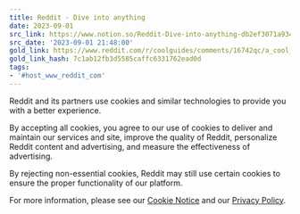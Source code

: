 ```yaml
---
title: Reddit - Dive into anything
date: 2023-09-01
src_link: https://www.notion.so/Reddit-Dive-into-anything-db2ef3071a934759a49014a9b894dfe5
src_date: '2023-09-01 21:48:00'
gold_link: https://www.reddit.com/r/coolguides/comments/16742qc/a_cool_guide_about_how_change_is_created/?share_id=0USbrq2nBcxp1nMVpo3Dt&rdt=0
gold_link_hash: 7c1ab12fb3d5585caffc6331762ead0d
tags:
- '#host_www_reddit_com'
---
```




 Reddit and its partners use cookies and similar technologies to provide you with a better experience.
 



 By accepting all cookies, you agree to our use of cookies to deliver and maintain our services and site, improve the quality of Reddit, personalize Reddit content and advertising, and measure the effectiveness of advertising.
 



 By rejecting non-essential cookies, Reddit may still use certain cookies to ensure the proper functionality of our platform.
 



 For more information, please see our
 [Cookie Notice](https://reddit.com/en-us/policies/cookies)
 and our
 [Privacy Policy](https://reddit.com/en-us/policies/privacy-policy).